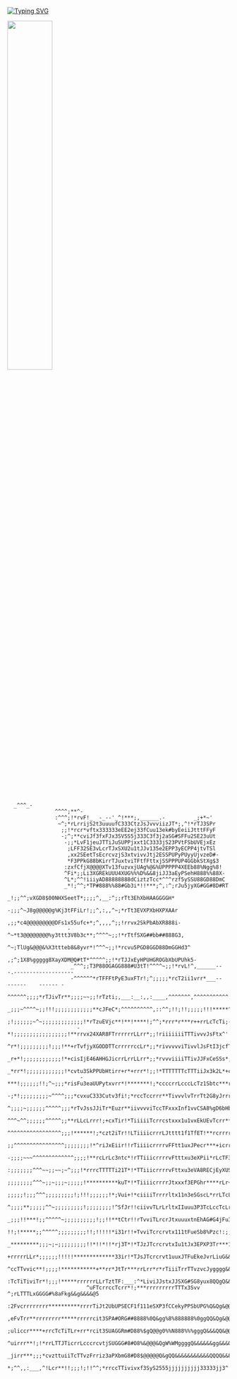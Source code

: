 [![Typing SVG](https://readme-typing-svg.demolab.com?font=&weight=900&pause=1000&color=F7F7F7&width=435&lines=Bem+vindo+ao+perfil+Man;Quer+pizza%3F+Um+refrizinho%3F)](https://git.io/typing-svg)


<div>
  <img width="45%" src="https://github-readme-stats.vercel.app/api/top-langs/?username=pedromujica1&layout=compact&theme=github_dark&hide_border=true"/>
  <br>
</div>

                                        
      _^^^_-                                                                                              
                   ^^^^;**^-                                                                                           
                   :^^^;!*rvF!_  -_--'_^!***;,______.-         _;+*~'                                                  
                    ~^;*rLrrijS2t3uuuufC333CtzJsJvvviizJT*;,^!*rTJ3SPr                                                 
                     ;;!*rcr*vftx333333eEE2ej33fCuu13ek#byEeiiJtttFFyF                                                 
                     -;^;**cviJf3fxFJx3SVSS5j333C3f3j2aSG#SFFu2SE23uUt                                                 
                      -;;*LvF1jeuJTTiJuSUPPjxxt1C3333jS23PVtFSbUVEjxEz                                                 
                       ;LFF32SE3vLcrTJxSXU2u1tJJv135e2EPP3yECPP4jtvTSl                                                 
                       ,xx2SEetTsEcrcvzjS3xtvivvJtj2ESSPUPyPUyyUjvzeD#-                                                
                       *F3PPkG88bKirrTJuxtviTFtfFttxjSSPPPUP4GGbkStXg$3                                                
                      :zxfCfjX@@@@XTv13fuzvxjUAg%@&%UPPPPP4XEEb88%Ngg%8!                                               
                      ^Fi*;;Li3XGREkUUU4XUG%%%D%&&8jiJJ3aEyPSehH888%%88X-                                              
                      ^L*;^^!iiiyAD88888888dCiztzTcc*^^^rzf5ySSU88GD88DmC                                              
                      _*!;^^;*TP#888%%88#Gb3i*!!***;^,:^;rJu5jyXG#GG#8D#RT                                             
                      _!;;^^;vXGD8$00NHXSeetT*;;;;^,__:^;;rTt3EhXbHAAGGGGH*                                            
                      -;;;^~J8g@@@@@g%Kj3tFFiLr!;;^,:,,^~;*rTt3EVXPXbHXPXAAr                                           
                       ,;;*c4@@@@@@@@@DFs1x55ufc+*;^,,,,^;;!rrvx2SkPbAbXR888i-                                         
                       -^~*t3@@@@@@@@%y3ttt3V8b3c**;^^^^~;;!*rTtfSXG##bb##888G3,                                       
                        ^~;TlUg&@@@&%X3ttteb8&8yvr*!^^^~;;!*rcvu5PGD8GGD88DmGGHd3^                                     
                        ,;^;1X8%ggggg8XayXDM@Q#tT*^^^^^;;!*rTJJxEyHPUHGROGbXbUPUhk5-                                   
                        _^^^;;T3P88OGAGG888#U3tT!^^^^~;;!*rvL!^,______--   -.-------------------                       
                        -^^^^^^*rTFFFtPyE3uxFTr!;^;;;;;*rcT2ii1vrr*___--   ------    ------ -                          
                         ^^^^^^;;;;*rTJivTr**;;;;~~;;!rTzti;,___:__:,,:____,^^^^^^^,^^^^^^^^^^^:                       
                         _;;;~^^^^~;;!!!;;;;;;;;;;;;**cJFeC*;^^^^^^^^^^,::^^;!!;!!;;;;;!!!*****^                       
                          ;!;;;;;;~^~;;;;;;;;;;;;;!*rTzuEVjc**!**!****!;^^;*rrr*r***r++rrLcTcTi;-                      
                          -*!;;;;;;;;;;;;;;;;;!**rrvx24XAR8FTrrrrrrLLrr*;;!riiiiiiiTTTivvvJsFtx^'                      
                           ^r*!;;;;;;;;;!;;;!**+rTvfjyXGODDTTcrrrrrccLr*;;*rivvvvviTivvlJsFtI3jcfT*;~^_                
                           _r+*!;;;;;;;;;;;;!*+cisIjE46AHHGJicrrLrrLLrr*;;*rvvviiiiTTivJJFxCeSSs*;!;;;^;               
                           _*rr*!;;;;;;;;;;;;!*cvtu3SkPPUbHtirr+r*+rrr*!;;!*TTTTTTTcTTTiiJx3k2L*+cTc+*^~               
                           -***!;;;;;;!!;^~;;;*risFu3eaUUPytxvrr*!*******!;*ccccrrLcccLcTz1Sbtc***rTr*_                
                           -;*!;;;;;;;;;~^^^^;;;*cvxuC333Cutv3fi!;*rccTccrrr**TivvvlvTrrTt2G8yJrrriFF^_                
                            ^;;;;~;;;;;;^^^^^;;;*rTvJssJJiTr*Euzr**iivvvviTccTFxxxInf1vvCSA8%gD6bHbET***^              
                            ^^^~^^;;;;;;^^^^^;;**rLLcLrrr!;+cxTir!*TiiiiiTcrrcstxxx1u1vxEkUEvTcrr***;;;*+_             
                            ^^^^^^^^^^^^^^^^^;;;!******!;*czt2iTr!!LTiiiicrrrLJtttt1f1TfET!**rcrrrr*!;;*!              
                            ;;^^^^^^^^^^^^^^^^;;;;;;;;!*^riJxEiir!!rTiiiicrrrrvFFtt1uxJPecr***+icrr*!!;_               
                           -;;;;~~~^^^^^^^^^^^^^;;;;!**rcLrLc3ntc*!rTTiiicrrrrvFtttxu3eXPii*rLcTF3PGXJ,                
                           :;;;;;;;^^^~~;;~~;~^;;;!*rrrcTTTTTi21T*!*TTiiicrrrrvFttxu3eVA8RECjEyXUSuir**;               
                           ;;;;;;;;^^^~;;~;;;~;;;;;!**********kuT*!*TiiiicrrrrJtxxxf3EPGhr****rLr+*!;;!*^              
                           ;;;;;!;;;^^^;;;;;;;;;!;!!!;;;;;;!*;Vui+!*ciiiiTrrrrltx11n3eSGscL*rrLTcLr*!;**-              
                           ^;;;;**;;;;;^^~;;;;;;;;;!;;;;;;;;!^SfJr!!ciivvTLrLrltxIIuuu3P3TcLccTcLr*;*su                
                           _;;;!!***!;;^^^^^~;;;;;;;;;;!;;!!**tCtr!!rTvviTLrcrJtxuuuxtnEhAG#G4jFu3*g&@G                
                            !!;!*****;;^^^^^;;;;;;;;;!!;!!!!!*i31r!!+TvviTcrcrvtx111tFueSb8%Pzc!:;;#&@R                
                            _*********;;;~;~;;;;;;;;;!!*!!*!!*rj3T*!*TJzJTcrcrvtxIu1tJx3EPXP3Tr***1&&@#                
                             +rrrrrLLr*;;;;;;!!!!!*************33ir!*TJsJTcrcrvt1uuxJTFuEkeJvrLiuG&&&@P                
                             ^ccTTvvic**!;;;;!***********+**rr*JtTr***rrLrr*r*rTiiiTrrTTvzvcJygggg&&&@X                
                             :TcTiTiviTr*!;;;!*****rrrrrrLLrTztTF:___:^*LiviJJstxJJSXG#SG8yux8QQgQ&&&@2                
                             ^uFTcrrccTcrr*!;***rrrrrrrrrTTTx3Svv         ^;rLTTTLxGGGG#%8aFkg&&g&&&&@5                
                             :2Fvcrrrrrrrr**********rrrrTiJt2UbUPSECF1f111eSXP3fCCekyPPSbUPG%Q&Qg&@@@@T                
                             ,eFvTrr**rrrrrrrr*****rrrrrcit3SPA#ORG##8888%0Q&gg%8%888888%0ggQQ&Qg&@@@8'                
                             ;uliccr****+rrcTcTiTLr+rr*rcit3SUAGGRm#D88%$gQ@@g0%%N888%%%gggQ&&&QQ&@@@!                 
                             ^uirrr**!;!*rrLTTJTicrrLcccrcvtjSUGGG#8#O8%&@@@&QgW%WMggggQ&&&&&&gg&&&Q3                  
                             _jirr***;;;*cvzttuiiTcTTvzFrriz3aPXbmG8#D8$@@@@@Q&gQQ&&&&&&&&&&&QQQQ&&8_                  
                              *;^^,,:___,^!Lcr**!!;;;!;!!^^;*rrccTTivivxf3SyS2555jjjjjjjjjj33333jj3^                   
                                                                                 
